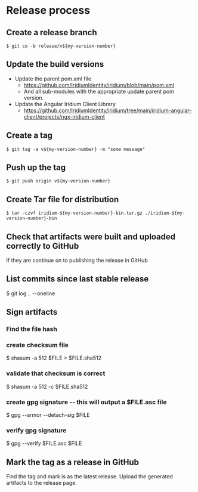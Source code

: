 # Release process

## Create a release branch
```shell
$ git co -b release/v${my-version-number}
```

## Update the build versions
* Update the parent pom.xml file 
  * https://github.com/IridiumIdentity/iridium/blob/main/pom.xml
  * And all sub-modules with the appropriate update parent pom version. 
* Update the Angular Iridium Client Library
  * https://github.com/IridiumIdentity/iridium/tree/main/iridium-angular-client/projects/ngx-iridium-client


## Create a tag
```shell
$ git tag -a v${my-version-number} -m "some message"
```

## Push up the tag
```shell
$ git push origin v${my-version-number} 
```

## Create Tar file for distribution
```shell
$ tar -czvf iridium-${my-version-number}-bin.tar.gz ./iridium-${my-version-number}-bin
```

## Check that artifacts were built and uploaded correctly to GitHub
If they are continue on to publishing the release in GitHub

## List commits since last stable release
$ git log <latest-stable-release-tag>..<current-tag> --oneline

## Sign artifacts

### Find the file hash
### create checksum file
$ shasum -a 512 $FILE > $FILE.sha512
### validate that checksum is correct
$ shasum -a 512 -c $FILE.sha512
### create gpg signature -- this will output a $FILE.asc file
$ gpg --armor --detach-sig $FILE
### verify gpg signature
$ gpg --verify $FILE.asc $FILE

## Mark the tag as a release in GitHub
Find the tag and mark is as the latest release.  Upload the generated artifacts to the release page. 



